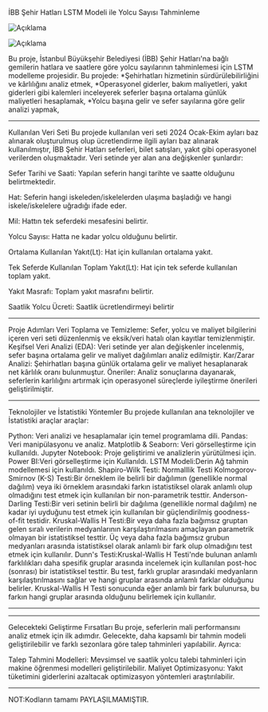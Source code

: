 İBB Şehir Hatları LSTM Modeli ile Yolcu Sayısı Tahminleme 






![Açıklama](https://pbs.twimg.com/profile_images/1670793732264796167/5x0JMUSN_400x400.jpg)                                    



![Açıklama](https://i.pinimg.com/originals/e6/6f/be/e66fbe79ce5ed5427f775fdf944d3c17.png)


Bu proje, İstanbul Büyükşehir Belediyesi (İBB) Şehir Hatları'na bağlı gemilerin hatlara ve saatlere göre yolcu sayılarının tahminlemesi için LSTM modelleme projesidir.
Bu projede:
*Şehirhatları hizmetinin sürdürülebilirliğini ve kârlılığını analiz etmek,
*Operasyonel giderler, bakım maliyetleri, yakıt giderleri gibi kalemleri inceleyerek seferler başına ortalama günlük maliyetleri hesaplamak,
*Yolcu başına gelir ve sefer sayılarına göre gelir analizi yapmak,






******************************************************************************
Kullanılan Veri Seti
Bu projede kullanılan veri seti 2024 Ocak-Ekim ayları baz alınarak oluşturulmuş olup ücretlendirme ilgili ayları baz alınarak kullanılmıştır, İBB Şehir Hatları seferleri, bilet satışları, yakıt gibi operasyonel verilerden oluşmaktadır. Veri setinde yer alan ana değişkenler şunlardır:

Sefer Tarihi ve Saati: Yapılan seferin hangi tarihte ve saatte olduğunu belirtmektedir.​

Hat: Seferin hangi iskeleden/iskelelerden ulaşıma başladığı ve hangi iskele/iskelelere uğradığı ifade eder.​

Mil: Hattın tek seferdeki mesafesini belirtir.​

Yolcu Sayısı: Hatta ne kadar yolcu olduğunu belirtir.​

Ortalama Kullanılan Yakıt(Lt): Hat için kullanılan ortalama yakıt.​

Tek Seferde Kullanılan Toplam Yakıt(Lt): Hat için tek seferde kullanılan toplam yakıt.​

Yakıt Masrafı: Toplam yakıt masrafını belirtir.​

Saatlik Yolcu Ücreti: Saatlik ücretlendirmeyi belirtir



***************************************************************************************
Proje Adımları
Veri Toplama ve Temizleme:
Sefer, yolcu ve maliyet bilgilerini içeren veri seti düzenlenmiş ve eksik/veri hatalı olan kayıtlar temizlenmiştir.
Keşifsel Veri Analizi (EDA):
Veri setinde yer alan değişkenler incelenmiş, sefer başına ortalama gelir ve maliyet dağılımları analiz edilmiştir.
Kar/Zarar Analizi:
Şehirhatları başına günlük ortalama gelir ve maliyet hesaplanarak net kârlılık oranı bulunmuştur.
Öneriler:
Analiz sonuçlarına dayanarak, seferlerin karlılığını artırmak için operasyonel süreçlerde iyileştirme önerileri geliştirilmiştir.
*******************************
Teknolojiler ve İstatistiki Yöntemler
Bu projede kullanılan ana teknolojiler ve İstatistiki araçlar araçlar:

Python: Veri analizi ve hesaplamalar için temel programlama dili.
Pandas: Veri manipülasyonu ve analiz.
Matplotlib & Seaborn: Veri görselleştirme için kullanıldı.
Jupyter Notebook: Proje geliştirimi ve analizlerin yürütülmesi için.
Power BI:Veri görselleştirme için Kullanıldı.
LSTM Modeli:Derin Ağ tahmin modellemesi için kullanıldı.
Shapiro-Wilk Testi: Normalllik Testi
Kolmogorov-Smirnov (K-S) Testi:Bir örneklem ile belirli bir dağılımın (genellikle normal dağılım) veya iki örneklem arasındaki farkın istatistiksel olarak anlamlı olup olmadığını test etmek için kullanılan bir non-parametrik testtir.
Anderson-Darling Testi:Bir veri setinin belirli bir dağılıma (genellikle normal dağılım) ne kadar iyi uyduğunu test etmek için kullanılan bir güçlendirilmiş goodness-of-fit testidir.
Kruskal-Wallis H Testi:Bir veya daha fazla bağımsız gruptan gelen sıralı verilerin medyanlarının karşılaştırılmasını amaçlayan parametrik olmayan bir istatistiksel testtir.
Üç veya daha fazla bağımsız grubun medyanları arasında istatistiksel olarak anlamlı bir fark olup olmadığını test etmek için kullanılır.
Dunn's Testi:Kruskal-Wallis H Testi'nde bulunan anlamlı farklılıkları daha spesifik gruplar arasında incelemek için kullanılan post-hoc (sonrası) bir istatistiksel testtir. Bu test, farklı gruplar arasındaki medyanların karşılaştırılmasını sağlar ve hangi gruplar arasında anlamlı farklar olduğunu belirler.
Kruskal-Wallis H Testi sonucunda eğer anlamlı bir fark bulunursa, bu farkın hangi gruplar arasında olduğunu belirlemek için kullanılır.
*********************************************






**************************************************************************
Gelecekteki Geliştirme Fırsatları
Bu proje, seferlerin mali performansını analiz etmek için ilk adımdır. Gelecekte, daha kapsamlı bir tahmin modeli geliştirilebilir ve farklı sezonlara göre talep tahminleri yapılabilir. Ayrıca:

Talep Tahmini Modelleri: Mevsimsel ve saatlik yolcu talebi tahminleri için makine öğrenmesi modelleri geliştirilebilir.
Maliyet Optimizasyonu: Yakıt tüketimini giderlerini azaltacak optimizasyon yöntemleri araştırılabilir.



*************************************

NOT:Kodların tamamı PAYLAŞILMAMIŞTIR.
